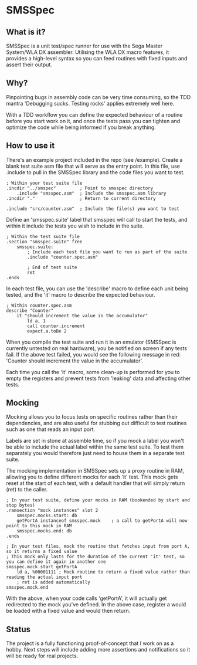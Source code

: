 # SMSSpec

## What is it?
SMSSpec is a unit test/spec runner for use with the Sega Master System/WLA DX assembler. Utilising the WLA DX macro features, it provides a high-level syntax so you can feed routines with fixed inputs and assert their output.

## Why?
Pinpointing bugs in assembly code can be very time consuming, so the TDD mantra 'Debugging sucks. Testing rocks' applies extremely well here.

With a TDD workflow you can define the expected behaviour of a routine before you start work on it, and once the tests pass you can tighten and optimize the code while being informed if you break anything.

## How to use it
There's an example project included in the repo (see /example). Create a blank test suite asm file that will serve as the entry point. In this file, use .include to pull in the SMSSpec library and the code files you want to test.

    ; Within your test suite file
    .incdir "../smspec"         ; Point to smsspec directory
        .include "smsspec.asm"  ; Include the smsspec.asm library
    .incdir "."                 ; Return to current directory

    .include "src/counter.asm"  ; Include the file(s) you want to test

Define an 'smsspec.suite' label that smsspec will call to start the tests, and within it include the tests you wish to include in the suite.

    ; Within the test suite file
    .section "smsspec.suite" free
        smsspec.suite:
            ; Include each test file you want to run as part of the suite
            .include "counter.spec.asm"

            ; End of test suite
            ret
    .ends

In each test file, you can use the 'describe' macro to define each unit being tested, and the 'it' macro to describe the expected behaviour.

    ; Within counter.spec.asm
    describe "Counter"
        it "should increment the value in the accumulator"
            ld a, 1
            call counter.increment
            expect.a.toBe 2

When you compile the test suite and run it in an emulator (SMSSpec is currently untested on real hardware), you be notified on screen if any tests fail. If the above test failed, you would see the following message in red: 'Counter should increment the value in the accumulator'.

Each time you call the 'it' macro, some clean-up is performed for you to empty the registers and prevent tests from 'leaking' data and affecting other tests.

## Mocking
Mocking allows you to focus tests on specific routines rather than their dependencies, and are also useful for stubbing out difficult to test routines such as one that reads an input port.

Labels are set in stone at assemble time, so if you mock a label you won't be able to include the actual label within the same test suite. To test them separately you would therefore just need to house them in a separate test suite.

The mocking implementation in SMSSpec sets up a proxy routine in RAM, allowing you to define different mocks for each 'it' test. This mock gets reset at the start of each test, with a default handler that will simply return (ret) to the caller.

    ; In your test suite, define your mocks in RAM (bookended by start and stop bytes)
    .ramsection "mock instances" slot 2
        smsspec.mocks.start: db
        getPortA instanceof smsspec.mock    ; a call to getPortA will now point to this mock in RAM
        smsspec.mocks.end: db
    .ends

    ; In your test files, mock the routine that fetches input from port A, so it returns a fixed value
    ; This mock only lasts for the duration of the current 'it' test, so you can define it again in another one
    smsspec.mock.start getPortA
        ld a, %00001111 ; Mock routine to return a fixed value rather than reading the actual input port
        ; ret is added automatically
    smsspec.mock.end

With the above, when your code calls 'getPortA', it will actually get redirected to the mock you've defined. In the above case, register a would be loaded with a fixed value and would then return.

## Status
The project is a fully functioning proof-of-concept that I work on as a hobby. Next steps will include adding more assertions and notifications so it will be ready for real projects.
